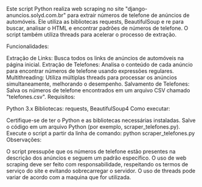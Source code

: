 Este script Python realiza web scraping no site "django-anuncios.solyd.com.br" para extrair números de telefone de anúncios de automóveis. Ele utiliza as bibliotecas requests, BeautifulSoup e re para buscar, analisar o HTML e encontrar padrões de números de telefone. O script também utiliza threads para acelerar o processo de extração.

Funcionalidades:

Extração de Links: Busca todos os links de anúncios de automóveis na página inicial.
Extração de Telefones: Analisa o conteúdo de cada anúncio para encontrar números de telefone usando expressões regulares.
Multithreading: Utiliza múltiplas threads para processar os anúncios simultaneamente, melhorando o desempenho.
Salvamento de Telefones: Salva os números de telefone encontrados em um arquivo CSV chamado "telefones.csv".
Requisitos:

Python 3.x
Bibliotecas: requests, BeautifulSoup4
Como executar:

Certifique-se de ter o Python e as bibliotecas necessárias instaladas.
Salve o código em um arquivo Python (por exemplo, scraper_telefones.py).
Execute o script a partir da linha de comando: python scraper_telefones.py
Observações:

O script pressupõe que os números de telefone estão presentes na descrição dos anúncios e seguem um padrão específico.
O uso de web scraping deve ser feito com responsabilidade, respeitando os termos de serviço do site e evitando sobrecarregar o servidor.
O uso de threads pode variar de acordo com a maquina que for utilizada.
